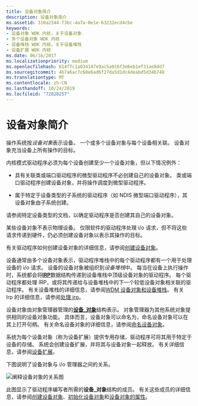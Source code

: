 ```yaml
---
title: 设备对象简介
description: 设备对象简介
ms.assetid: 310a2344-f3bc-4a7a-8e1e-63232ecd4cbe
keywords:
- 设备对象 WDK 内核，关于设备对象
- 多个设备对象 WDK 内核
- 设备堆栈 WDK 内核，关于设备堆栈
- 设备扩展 WDK 内核
ms.date: 06/16/2017
ms.localizationpriority: medium
ms.openlocfilehash: 614f7c1a034147e9ac5a016f3e6eb1ef31ae8dd7
ms.sourcegitcommit: 4b7a6ac7c68e6ad6f27da5d1dc4deabd5d34b748
ms.translationtype: MT
ms.contentlocale: zh-CN
ms.lasthandoff: 10/24/2019
ms.locfileid: "72828257"
---
```

# <a name="introduction-to-device-objects"></a>设备对象简介





操作系统按*设备对象*表示设备。 一个或多个设备对象与每个设备相关联。 设备对象充当设备上所有操作的目标。

内核模式驱动程序必须为每个设备创建至少一个设备对象，但以下情况例外：

-   具有关联类或端口驱动程序的微型驱动程序不必创建自己的设备对象。 类或端口驱动程序创建设备对象，并将操作调度到微型驱动程序。

-   属于特定于设备类型的子系统的驱动程序（如 NDIS 微型端口驱动程序），其设备对象由子系统创建。

请参阅特定设备类型的文档，以确定驱动程序是否创建其自己的设备对象。

某些设备对象不表示物理设备。 仅限软件的驱动程序处理 i/o 请求，但不将这些请求传递到硬件，仍必须创建设备对象以表示其操作的目标。

有关驱动程序如何创建设备对象的详细信息，请参阅[创建设备对象](creating-a-device-object.md)。

设备通常由多个设备对象表示，驱动程序堆栈中的每个驱动程序都有一个用于处理设备的 i/o 请求。 设备的设备对象被组织到*设备堆栈*中。 每当在设备上执行操作时，系统都会将[**IRP**](https://docs.microsoft.com/windows-hardware/drivers/ddi/wdm/ns-wdm-_irp)数据结构传递到设备堆栈中顶级设备对象的驱动程序。 每个驱动程序都处理 IRP，或将其传递给与设备堆栈中的下一个较低设备对象相关联的驱动程序。 有关设备堆栈的详细信息，请参阅[WDM 设备对象和设备堆栈](wdm-device-objects-and-device-stacks.md)。 有关 Irp 的详细信息，请参阅[处理 irp](handling-irps.md)。

设备对象由对象管理器管理的[**设备\_对象**](https://docs.microsoft.com/windows-hardware/drivers/ddi/wdm/ns-wdm-_device_object)结构表示。 对象管理器为其他系统对象提供相同的设备对象功能。 具体而言，设备对象可以命名为，命名设备对象可以在其上打开句柄。 有关命名设备对象的详细信息，请参阅[命名设备对象](named-device-objects.md)。

系统为每个设备对象（称为设备扩展）提供专用存储，驱动程序可将其用于特定于设备的存储。 系统会创建设备扩展，并将其与设备对象一起释放。 有关详细信息，请参阅[设备扩展](device-extensions.md)。

下图说明了设备对象与 i/o 管理器之间的关系。

![阐释设备对象的关系图](images/3devobj.png)

此图显示了驱动程序编写者所需的**设备\_对象**结构的成员。 有关这些成员的详细信息，请参阅[创建设备对象](creating-a-device-object.md)、[初始化设备对象](initializing-a-device-object.md)和[设备对象的属性](properties-of-device-objects.md)。

 

 




